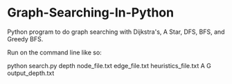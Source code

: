 # Graph-Searching-In-Python

Python program to do graph searching with Dijkstra's, A Star, DFS, BFS, and Greedy BFS. 

Run on the command line like so:

python search.py depth node_file.txt edge_file.txt heuristics_file.txt  A G output_depth.txt
